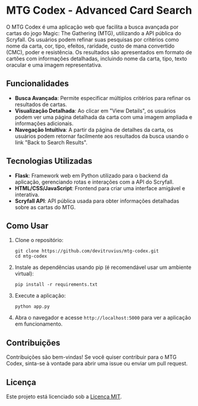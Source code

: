 # MTG Codex - Advanced Card Search

O MTG Codex é uma aplicação web que facilita a busca avançada por cartas do jogo Magic: The Gathering (MTG), utilizando a API pública do Scryfall. Os usuários podem refinar suas pesquisas por critérios como nome da carta, cor, tipo, efeitos, raridade, custo de mana convertido (CMC), poder e resistência. Os resultados são apresentados em formato de cartões com informações detalhadas, incluindo nome da carta, tipo, texto oracular e uma imagem representativa.

## Funcionalidades

* **Busca Avançada**: Permite especificar múltiplos critérios para refinar os resultados de cartas.
* **Visualização Detalhada**: Ao clicar em "View Details", os usuários podem ver uma página detalhada da carta com uma imagem ampliada e informações adicionais.
* **Navegação Intuitiva**: A partir da página de detalhes da carta, os usuários podem retornar facilmente aos resultados da busca usando o link "Back to Search Results".

## Tecnologias Utilizadas

* **Flask**: Framework web em Python utilizado para o backend da aplicação, gerenciando rotas e interações com a API do Scryfall.
* **HTML/CSS/JavaScript**: Frontend para criar uma interface amigável e interativa.
* **Scryfall API**: API pública usada para obter informações detalhadas sobre as cartas do MTG.

## Como Usar

1. Clone o repositório:
   
   ```
   git clone https://github.com/devitruvius/mtg-codex.git
   cd mtg-codex
   ```

2. Instale as dependências usando pip (é recomendável usar um ambiente virtual):

   ```
   pip install -r requirements.txt
   ```
   
3. Execute a aplicação:

   ```
   python app.py
   ```

4. Abra o navegador e acesse <code>http://localhost:5000</code> para ver a aplicação em funcionamento.

## Contribuições

Contribuições são bem-vindas! Se você quiser contribuir para o MTG Codex, sinta-se à vontade para abrir uma issue ou enviar um pull request.

## Licença

Este projeto está licenciado sob a [Licença MIT](https://opensource.org/licenses/MIT).
